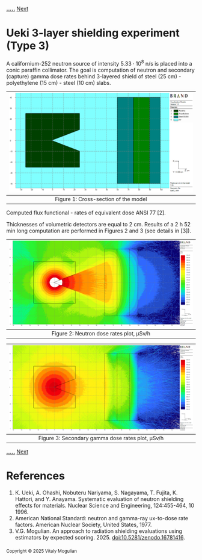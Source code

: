 
[**.....**](shielding-evaluations.md#computations-results) [Next](protvino-labyrinth.md)

# Ueki 3-layer shielding experiment (Type 3)

A californium-252 neutron source of intensity $5.33 \cdot 10^8$ n/s is placed into a conic paraffin collimator.
The goal is computation of neutron and secondary (capture) gamma dose rates behind 3-layered shield
 of steel (25 cm) - polyethylene (15 cm) - steel  (10 cm) slabs.

|![](plots/ueki-experiments/xz.png)|
|:--:|
| Figure 1: Cross-section of the model |

Computed flux functional - rates of equivalent dose ANSI 77 [2].

Thicknesses of volumetric detectors are equal to 2 cm. Results of a 2 h 52 min long computation are performed in Figures 2 and 3 (see details in [3]).

|![](plots/ueki-experiments/n_1.png)|
|:--:|
| Figure 2: Neutron dose rates plot, μSv/h |

|![](plots/ueki-experiments/g2_1.png)|
|:--:|
| Figure 3: Secondary gamma dose rates plot, μSv/h |

[**.....**](shielding-evaluations.md#computations-results) [Next](protvino-labyrinth.md)


# References
1. K. Ueki, A. Ohashi, Nobuteru Nariyama, S. Nagayama, T. Fujita, K. Hattori, and Y. Anayama.
Systematic evaluation of neutron shielding effects for materials. Nuclear Science and Engineering,
124:455-464, 10 1996.
2. American National Standard: neutron and gamma-ray ux-to-dose rate factors. American Nuclear
Society, United States, 1977.
3. V.G. Mogulian. An approach to radiation shielding evaluations using estimators by expected scoring. 2025. [doi:10.5281/zenodo.16781416](https://doi.org/10.5281/zenodo.16781416).


<sub>Copyright &copy; 2025 Vitaly Mogulian</sub>
